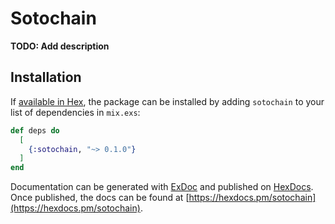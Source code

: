 # Sotochain

**TODO: Add description**

## Installation

If [available in Hex](https://hex.pm/docs/publish), the package can be installed
by adding `sotochain` to your list of dependencies in `mix.exs`:

```elixir
def deps do
  [
    {:sotochain, "~> 0.1.0"}
  ]
end
```

Documentation can be generated with [ExDoc](https://github.com/elixir-lang/ex_doc)
and published on [HexDocs](https://hexdocs.pm). Once published, the docs can
be found at [https://hexdocs.pm/sotochain](https://hexdocs.pm/sotochain).

